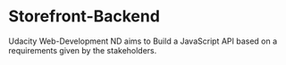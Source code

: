 # Storefront-Backend
Udacity Web-Development ND aims to Build a JavaScript API based on a requirements given by the stakeholders.
